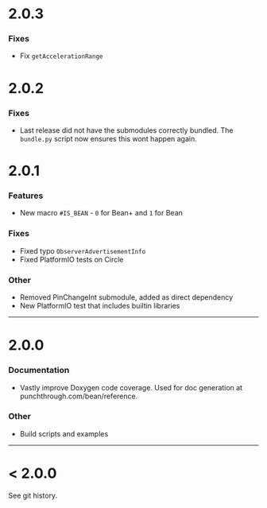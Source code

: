 # 2.0.3

### Fixes

* Fix `getAccelerationRange`

# 2.0.2

### Fixes

* Last release did not have the submodules correctly bundled. The `bundle.py` script now ensures this wont happen again.

# 2.0.1

### Features

* New macro `#IS_BEAN` - `0` for Bean+ and `1` for Bean

### Fixes

* Fixed typo `ObserverAdvertisementInfo`
* Fixed PlatformIO tests on Circle

### Other

* Removed PinChangeInt submodule, added as direct dependency
* New PlatformIO test that includes builtin libraries

---

# 2.0.0

### Documentation

* Vastly improve Doxygen code coverage. Used for doc generation at punchthrough.com/bean/reference.

### Other

* Build scripts and examples

---

# < 2.0.0

See git history.
